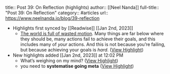 title:: Post 39: On Reflection (highlights)
author:: [[Neel Nanda]]
full-title:: "Post 39: On Reflection"
category:: #articles
url:: https://www.neelnanda.io/blog/39-reflection

- Highlights first synced by [[Readwise]] [[Jan 2nd, 2023]]
	- [The world is full of wasted motion](https://www.neelnanda.io/blog/mini-blog-post-22-the-8020-rule). Many things are far below where they should be, many actions fail to achieve their goals, and this includes many of *your* actions. And this is not because you’re failing, but because achieving your goals is *hard*. ([View Highlight](https://read.readwise.io/read/01gnpnzvev2v0n5sz3cmbbpttv))
- New highlights added [[Jan 2nd, 2023]] at 12:02 PM
	- What’s weighing on my mind? ([View Highlight](https://read.readwise.io/read/01gnqxjyfzzwze9cb158rpgxgm))
	- you need to **systematise going meta** ([View Highlight](https://read.readwise.io/read/01gnqxm9p0c22bm6etn2y0cv6z))